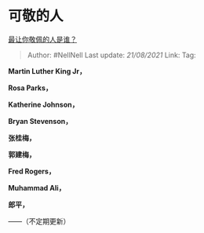 # 可敬的人
[最让你敬佩的人是谁？](https://www.zhihu.com/question/20541633/answer/1350943070)

> Author: #NellNell 
> Last update: *21/08/2021* 
> Link:
> Tag: 

**Martin Luther King Jr，**

**Rosa Parks，**

**Katherine Johnson，**

**Bryan Stevenson，**

**张桂梅，**

**郭建梅，**

**Fred Rogers，**

**Muhammad Ali，**

**郎平，**

——（不定期更新）